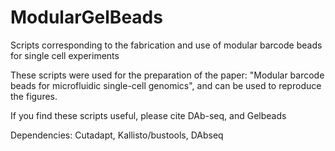 # ModularGelBeads
Scripts corresponding to the fabrication and use of modular barcode beads for single cell experiments


These scripts were used for the preparation of the paper: "Modular barcode beads for microfluidic single-cell genomics", and can be used to reproduce the figures.

If you find these scripts useful, please cite DAb-seq, and Gelbeads

Dependencies:
Cutadapt,
Kallisto/bustools,
DAbseq


